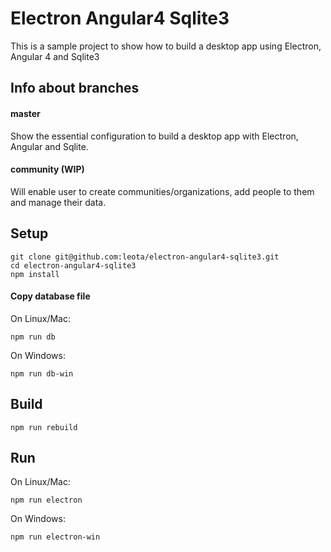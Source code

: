 # Electron Angular4 Sqlite3

This is a sample project to show how to build a desktop app using Electron, Angular 4 and Sqlite3

## Info about branches
#### master
Show the essential configuration to build a desktop app with Electron, Angular and Sqlite.
#### community (WIP)
Will enable user to create communities/organizations, add people to them and manage their data.

## Setup
```
git clone git@github.com:leota/electron-angular4-sqlite3.git
cd electron-angular4-sqlite3
npm install
```

#### Copy database file
On Linux/Mac:

```
npm run db
```
On Windows:
```
npm run db-win
```
## Build
```
npm run rebuild
```

## Run

On Linux/Mac:

```
npm run electron
```

On Windows:
```
npm run electron-win
```
